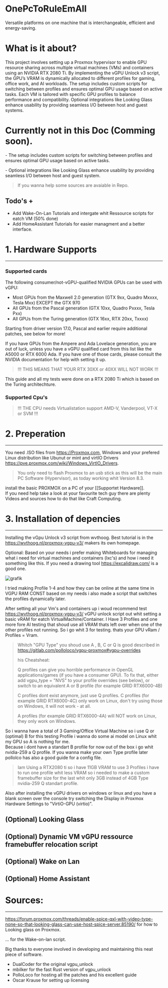 # OnePcToRuleEmAll
Versatile platforms on one machine that is interchangeable, efficient and energy-saving.
# What is it about?

This project involves setting up a Proxmox hypervisor to enable GPU resource sharing across multiple virtual machines (VMs) and containers using an NVIDIA RTX 2080 Ti. By implementing the vGPU Unlock v3 script, the GPU’s VRAM is dynamically allocated to different profiles for gaming, office work, and AI workloads. The setup includes custom scripts for switching between profiles and ensures optimal GPU usage based on active tasks. Each VM is tailored with specific GPU profiles to balance performance and compatibility. Optional integrations like Looking Glass enhance usability by providing seamless I/O between host and guest systems.

# Currently not in this Doc (Comming soon).

\- The setup includes custom scripts for switching between profiles and ensures optimal GPU usage based on active tasks.

\- Optional integrations like Looking Glass enhance usability by providing seamless I/O between host and guest system.

> If you wanna help some sources are avaiable in Repo. 

## Todo's +

- Add Wake-On-Lan Tutorials and intergate whit Ressource scripts for eatch VM (50% done)
- Add HomeAssistant Tutorials for easier managment and a better interface.

# 1. Hardware Supports

---

### Supported cards

The following consumer/not-vGPU-qualified NVIDIA GPUs can be used with vGPU:

- Most GPUs from the Maxwell 2.0 generation (GTX 9xx, Quadro Mxxxx, Tesla Mxx) EXCEPT the GTX 970
- All GPUs from the Pascal generation (GTX 10xx, Quadro Pxxxx, Tesla Pxx)
- All GPUs from the Turing generation (GTX 16xx, RTX 20xx, Txxxx)

Starting from driver version 17.0, Pascal and earlier require additional patches, see below for more!

If you have GPUs from the Ampere and Ada Lovelace generation, you are out of luck, unless you have a vGPU qualified card from this list like the A5000 or RTX 6000 Ada. If you have one of those cards, please consult the NVIDIA documentation for help with setting it up.

> !!! THIS MEANS THAT YOUR RTX 30XX or 40XX WILL NOT WORK !!!

This guide and all my tests were done on a RTX 2080 Ti which is based on the Turing architechture.

### Supported Cpu's

> !!! THE CPU needs Virtualistation support  AMD-V, Vanderpool, VT-X or SVM !!!

# 2. Preperation

---

You need .ISO files from https://Proxmox.com, Windows and your prefered Linux distribution like Ubunut or mint and virtIO Drivers https://pve.proxmox.com/wiki/Windows_VirtIO_Drivers.

> You only need to flash Proxmox to an usb stick as this will be the main PC Software (Hypervisor), as today working whit Version 8.3.

install the basic PROXMOX on a PC of your \[\[Supportet Hardware\]\].  
If you need help take a look at your favourite tech guy there are plenty Videos and sources how to do that like Craft Computing.

# 3. Installation of depencies

---

Installing the vGpu Unlock v3 script from wvthoog. Best tutorial is in the https://wvthoog.nl/proxmox-vgpu-v3/ makers its own homepage.

Optional: Based on your needs i prefer making Whiteboards for managing what i need for virtual machines and containers (lxc's) and how i need it something like this. If you need a drawing tool https://excalidraw.com/ is a good one.

![grafik](https://github.com/user-attachments/assets/82e12233-1c4b-44ed-806c-c7d20174de1f)

I tried making Profile 1-4 and how they can be online at the same time in VGPU RAM CONST based on my needs i also made a script that switches the profiles dynamically later.

After setting all your Vm's and containers up i woud recommend test https://wvthoog.nl/proxmox-vgpu-v3/ vGPU unlock script out whit setting a basic vRAM for eatch VirtualMachine/Container. I Have 3 Profiles and one more fore AI testing that shoud use all VRAM thats left over when one of the other profiles not running. So i go whit 3 for testing. thats your GPU vRam / Profiles = Vram.

> Whitch "GPU Type" you shoud use A , B, C or Q is good described in https://gitlab.com/polloloco/vgpu-proxmox#vgpu-overrides
>
> his Cheatsheat:
>
> Q profiles can give you horrible performance in OpenGL applications/games (if you have a consumer GPU). To fix that, either add vgpu_type = "NVS" to your profile overrides (see below), or switch to an equivalent A or B profile (for example GRID RTX6000-4B)
>
> C profiles dont exist anymore, just use Q profiles. C profiles (for example GRID RTX6000-4C) only work on Linux, don't try using those on Windows, it will not work - at all.
>
> A profiles (for example GRID RTX6000-4A) will NOT work on Linux, they only work on Windows.

So i wanna have a total of 3 Gaming/Office Virtual Machine so i use Q or (optimal) B for this testing Profile  i wanna do some ai model on Linux whit my GPU so A is nothing for me.  
Because i dont have a standart B profile for now out of the box i go whit nvidia-259 a Q profile. If you wanna make your own Type profile later pollolco has also a good guide for a config file.

> Iam Using a RTX2080 ti so i have 11GB VRAM to use 3 Profiles i have to run one profile whit less VRAM so i needed to make a custom framebuffer size for the last whit only 3GB instead of 4GB Type nvidia-259 Q standart profile.

Also after installing the vGPU drivers on windows or linux and you have a blank screen over the console try switching the Display in Proxmox Hardware Settings to "VirtiO-GPU (virtio)".

## (Optional) Looking Glass
## (Optional) Dynamic VM vGPU ressource framebuffer relocation script
## (Optional) Wake on Lan
## (Optional) Home Assistant

# Sources:

---

https://forum.proxmox.com/threads/enable-spice-qxl-with-video-type-none-so-that-looking-glass-can-use-host-spice-server.85190/ for how to Looking glass on Proxmox.

... for the Wake-on-lan script.

Big thanks to everyone involved in developing and maintaining this neat piece of software.

- DualCoder for the original vgpu_unlock
- mbilker for the fast Rust version of vgpu_unlock
- PolloLoco for hosting all the patches and his excellent guide
- Oscar Krause for setting up licensing
